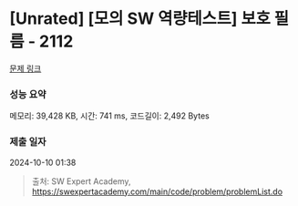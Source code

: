 # [Unrated] [모의 SW 역량테스트] 보호 필름 - 2112 

[문제 링크](https://swexpertacademy.com/main/code/problem/problemDetail.do?contestProbId=AV5V1SYKAaUDFAWu) 

### 성능 요약

메모리: 39,428 KB, 시간: 741 ms, 코드길이: 2,492 Bytes

### 제출 일자

2024-10-10 01:38



> 출처: SW Expert Academy, https://swexpertacademy.com/main/code/problem/problemList.do